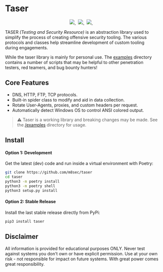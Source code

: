 # Taser
<p align="center">
    <a href="https://www.twitter.com/m8sec">
        <img src="https://img.shields.io/badge/Twitter-@m8sec-blue?style=plastic&logo=twitter"/>
    </a>&nbsp;
    <a href="/LICENSE">
        <img src="https://img.shields.io/badge/License-BSD_3--Clause-green?style=plastic&logo=github"/>
    </a>&nbsp;
    <a href="https://github.com/sponsors/m8sec">
        <img src="https://img.shields.io/badge/Sponsor-GitHub-red?style=plastic&logo=github"/>
    </a>&nbsp;
 </p>


TASER *(Testing and Security Resource)* is an abstraction library used to simplify the process of creating offensive security tooling. The various protocols and classes help streamline development of custom tooling during engagements.

While the taser library is mainly for personal use. The [examples](/examples) directory contains a number of scripts that may be helpful to other penetration testers, red teamers, and bug bounty hunters!


## Core Features
* DNS, HTTP, FTP, TCP protocols.
* Built-in spider class to modify and aid in data collection.
* Rotate User-Agents, proxies, and custom headers per request.
* Automatically detect Windows OS to control ANSI colored output.

> :warning: Taser is a working library and breaking changes may be made. See the [/examples](/examples) directory for usage.


## Install
#### Option 1: Development
Get the latest (dev) code and run inside a virtual environment with Poetry:
```bash
git clone https://github.com/m8sec/taser
cd taser
python3 -m poetry install
python3 -m poetry shell
python3 setup.py install
```

#### Option 2: Stable Release
Install the last stable release directly from PyPi:
```bash
pip3 install taser
```


## Disclaimer
All information is provided for educational purposes ONLY. Never test against systems you don't own or have explicit permission. Use at your own risk - not responsible for impact on future systems. With great power comes great responsibility.